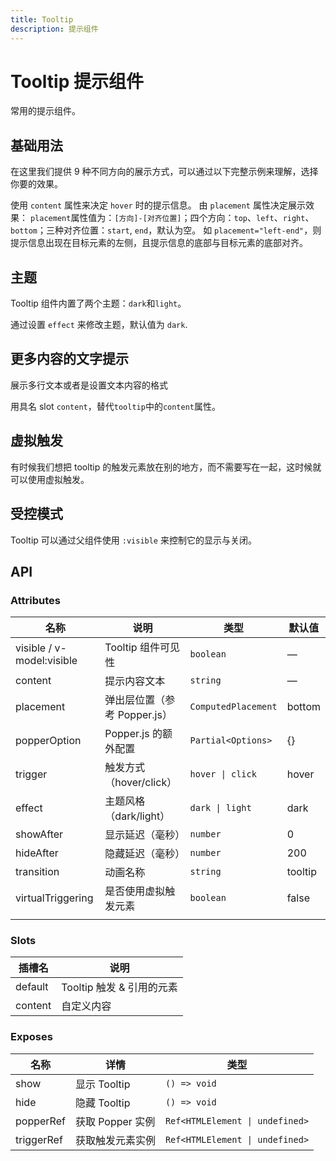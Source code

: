 ```yaml
---
title: Tooltip
description: 提示组件
---
```


# Tooltip 提示组件

常用的提示组件。

## 基础用法

在这里我们提供 9 种不同方向的展示方式，可以通过以下完整示例来理解，选择你要的效果。

使用 `content` 属性来决定 `hover` 时的提示信息。 由 `placement` 属性决定展示效果： `placement`属性值为：`[方向]-[对齐位置]`；四个方向：`top`、`left`、`right`、`bottom`；三种对齐位置：`start`, `end`，默认为空。 如 `placement="left-end"`，则提示信息出现在目标元素的左侧，且提示信息的底部与目标元素的底部对齐。
<preview path="../common/Tooltip/TooltipBase.vue"></preview>

## 主题

Tooltip 组件内置了两个主题：`dark`和`light`。

通过设置 `effect` 来修改主题，默认值为 `dark`.
<preview path="../common/Tooltip/TooltipEffect.vue"></preview>

## 更多内容的文字提示

展示多行文本或者是设置文本内容的格式

用具名 slot `content`，替代`tooltip`中的`content`属性。
<preview path="../common/Tooltip/TooltipContent.vue"></preview>

## 虚拟触发

有时候我们想把 tooltip 的触发元素放在别的地方，而不需要写在一起，这时候就可以使用虚拟触发。
<preview path="../common/Tooltip/TooltipVirtual.vue"></preview>

## 受控模式

Tooltip 可以通过父组件使用 `:visible` 来控制它的显示与关闭。

<preview path="../common/Tooltip/TooltipControlled.vue"></preview>

## API

### Attributes

| 名称                      | 说明                         | 类型                | 默认值  |
| ------------------------- | ---------------------------- | ------------------- | ------- |
| visible / v-model:visible | Tooltip 组件可见性           | `boolean`           | —       |
| content                   | 提示内容文本                 | `string`            | —       |
| placement                 | 弹出层位置（参考 Popper.js） | `ComputedPlacement` | bottom  |
| popperOption              | Popper.js 的额外配置         | `Partial<Options>`  | {}      |
| trigger                   | 触发方式（hover/click）      | `hover \| click`    | hover   |
| effect                    | 主题风格（dark/light）       | `dark \| light`     | dark    |
| showAfter                 | 显示延迟（毫秒）             | `number`            | 0       |
| hideAfter                 | 隐藏延迟（毫秒）             | `number`            | 200     |
| transition                | 动画名称                     | `string`            | tooltip |
| virtualTriggering         | 是否使用虚拟触发元素         | `boolean`           | false   |
|                           |                              |                     |         |

### Slots

| 插槽名  | 说明                      |
| ------- | ------------------------- |
| default | Tooltip 触发 & 引用的元素 |
| content | 自定义内容                |

### Exposes

| 名称       | 详情             | 类型                            |
| ---------- | ---------------- | ------------------------------- |
| show       | 显示 Tooltip     | `() => void`                    |
| hide       | 隐藏 Tooltip     | `() => void`                    |
| popperRef  | 获取 Popper 实例 | `Ref<HTMLElement \| undefined>` |
| triggerRef | 获取触发元素实例 | `Ref<HTMLElement \| undefined>` |
